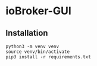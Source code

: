 # ioBroker-GUI
## Installation
```
python3 -m venv venv
source venv/bin/activate
pip3 install -r requirements.txt
```
